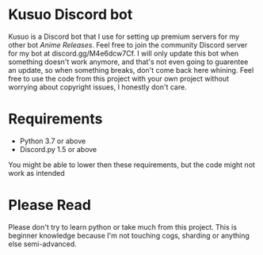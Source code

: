 # Kusuo Discord bot
Kusuo is a Discord bot that I use for setting up premium servers for my other bot *Anime Releases*. Feel free to join the community Discord server for my bot at discord.gg/M4e6dcw7Cf. I will only update this bot when something doesn't work anymore, and that's not even going to guarentee an update, so when something breaks, don't come back here whining. Feel free to use the code from this project with your own project without worrying about copyright issues, I honestly don't care.

# Requirements
* Python 3.7 or above
* Discord.py 1.5 or above

You might be able to lower then these requirements, but the code might not work as intended

# Please Read
Please don't try to learn python or take much from this project. This is beginner knowledge because I'm not touching cogs, sharding or anything else semi-advanced.
